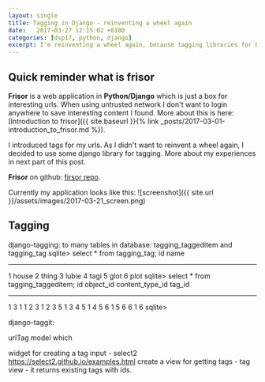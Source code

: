 ```yaml
---
layout: single
title: Tagging in Django - reinventing a wheel again
date:   2017-03-27 12:15:02 +0100
categories: [dsp17, python, django]
excerpt: I'm reinventing a wheel again, because tagging libraries for Django suck!
---
```

## Quick reminder what is **frisor**

**Frisor** is a web application in **Python/Django** which is just a box for interesting urls. When using untrusted network
I don't want to login anywhere to save interesting content I found. More about this is here:
[Introduction to frisor]({{ site.baseurl }}{% link _posts/2017-03-01-introduction_to_frisor.md %}).

I introduced tags for my urls. As I didn't want to reinvent a wheel again,
I decided to use some django library for tagging. More about my experiences in next part of
this post.

**Frisor** on github: [firsor repo](https://github.com/vevurka/frisor).

Currently my application looks like this:
![screenshot]({{ site.url }}/assets/images/2017-03-21_screen.png)

## Tagging

django-tagging:
to many tables in database: tagging_taggeditem and tagging_tag
sqlite> select * from tagging_tag;
id          name
----------  ----------
1           house
2           thing
3           lubie
4           tagi
5           glot
6           plot
sqlite> select * from tagging_taggeditem;
id          object_id   content_type_id  tag_id
----------  ----------  ---------------  ----------
1           3           1                1
2           3           1                2
3           5           1                3
4           5           1                4
5           6           1                5
6           6           1                6
sqlite>




django-taggit:


urlTag model which

widget for creating a tag input - select2 https://select2.github.io/examples.html
create a view for getting tags - tag view - it returns existing tags with ids.
